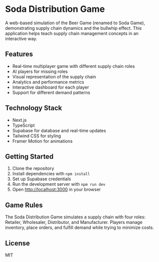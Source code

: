 # Soda Distribution Game

A web-based simulation of the Beer Game (renamed to Soda Game), demonstrating supply chain dynamics and the bullwhip effect. This application helps teach supply chain management concepts in an interactive way.

## Features

- Real-time multiplayer game with different supply chain roles
- AI players for missing roles
- Visual representation of the supply chain
- Analytics and performance metrics
- Interactive dashboard for each player
- Support for different demand patterns

## Technology Stack

- Next.js
- TypeScript
- Supabase for database and real-time updates
- Tailwind CSS for styling
- Framer Motion for animations

## Getting Started

1. Clone the repository
2. Install dependencies with `npm install`
3. Set up Supabase credentials
4. Run the development server with `npm run dev`
5. Open [http://localhost:3000](http://localhost:3000) in your browser

## Game Rules

The Soda Distribution Game simulates a supply chain with four roles: Retailer, Wholesaler, Distributor, and Manufacturer. Players manage inventory, place orders, and fulfill demand while trying to minimize costs.

## License

MIT 